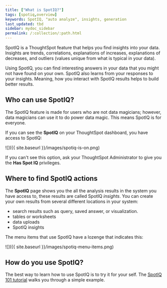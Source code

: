 ```yaml
---
title: ["What is SpotIQ?"]
tags: [spotiq,overview]
keywords: SpotIQ, "auto analyze", insights, generation
last_updated: tbd
sidebar: mydoc_sidebar
permalink: /:collection/:path.html
---
```

SpotIQ is a ThoughtSpot feature that helps you find insights into your data.
Insights are trends, correlations, explanations of increases, explanations of
decreases, and outliers (values unique from what is typical in your data).

Using SpotIQ, you can find interesting answers in your data that you might not
have found on your own. SpotIQ also learns from your responses to your insights.
Meaning, how you interact with SpotIQ results helps to build better results.

## Who can use SpotIQ?

The SpotIQ feature is made for users who are not data magicians; however,
data magicians can use it to do power data magic. This means SpotIQ is for everyone.

If you can see the **SpotIQ** on your ThoughtSpot dashboard, you have access
to SpotIQ:

![]({{ site.baseurl }}/images/spotiq-is-on.png)

If you can't see this option, ask your ThoughtSpot Administrator to give you the
**Has Spot IQ** privileges.

## Where to find SpotIQ actions

The **SpotIQ** page shows you the all the analysis results in the system you
have access to, these results are called SpotIQ _insights_. You can create your
own results from several different locations in your system:

* search results such as query, saved answer, or visualization.
* tables or worksheets
* data uploads
* SpotIQ insights

The menu items that use SpotIQ have a lozenge that indicates this:

![]({{ site.baseurl }}/images/spotiq-menu-items.png)

## How do you use SpotIQ?

The best way to learn how to use SpotIQ is to try it for your self.
The [SpotIQ 101 tutorial](overview.html) walks you through a simple example.
